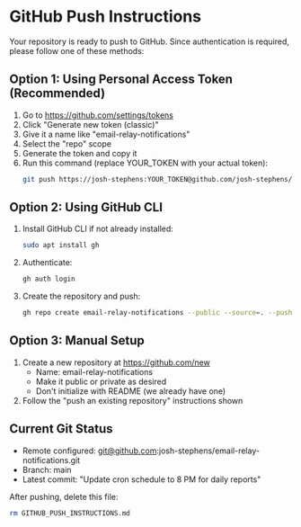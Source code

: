 # GitHub Push Instructions

Your repository is ready to push to GitHub. Since authentication is required, please follow one of these methods:

## Option 1: Using Personal Access Token (Recommended)
1. Go to https://github.com/settings/tokens
2. Click "Generate new token (classic)"
3. Give it a name like "email-relay-notifications"
4. Select the "repo" scope
5. Generate the token and copy it
6. Run this command (replace YOUR_TOKEN with your actual token):
   ```bash
   git push https://josh-stephens:YOUR_TOKEN@github.com/josh-stephens/email-relay-notifications.git main
   ```

## Option 2: Using GitHub CLI
1. Install GitHub CLI if not already installed:
   ```bash
   sudo apt install gh
   ```
2. Authenticate:
   ```bash
   gh auth login
   ```
3. Create the repository and push:
   ```bash
   gh repo create email-relay-notifications --public --source=. --push
   ```

## Option 3: Manual Setup
1. Create a new repository at https://github.com/new
   - Name: email-relay-notifications
   - Make it public or private as desired
   - Don't initialize with README (we already have one)
2. Follow the "push an existing repository" instructions shown

## Current Git Status
- Remote configured: git@github.com:josh-stephens/email-relay-notifications.git
- Branch: main
- Latest commit: "Update cron schedule to 8 PM for daily reports"

After pushing, delete this file:
```bash
rm GITHUB_PUSH_INSTRUCTIONS.md
```